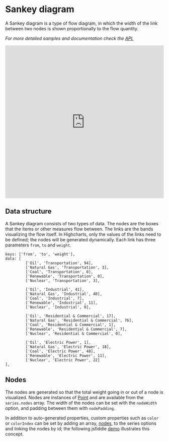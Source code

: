 Sankey diagram
===

A Sankey diagram is a type of flow diagram, in which the width of the link between two nodes is shown proportionally to the flow quantity.

_For more detailed samples and documentation check the [API.](https://api.highcharts.com/highcharts/plotOptions.sankey)_

<iframe style="width: 100%; height: 485px; border: none;" src=https://www.highcharts.com/samples/embed/highcharts/demo/sankey-diagram allow="fullscreen"></iframe>

Data structure
--------------

A Sankey diagram consists of two types of data. The nodes are the boxes that the items or other measures flow between. The links are the bands visualizing the flow itself. In Highcharts, only the values of the links need to be defined; the nodes will be generated dynamically. Each link has three parameters `from`, `to` and `weight`.

    
    keys: ['from', 'to', 'weight'],
    data: [
             ['Oil', 'Transportation', 94],
             ['Natural Gas', 'Transportation', 3],
             ['Coal', 'Transportation', 0],
             ['Renewable', 'Transportation', 0],
             ['Nuclear', 'Transportation', 3],
    
             ['Oil', 'Industrial', 41],
             ['Natural Gas', 'Industrial', 40],
             ['Coal', 'Industrial', 7],
             ['Renewable', 'Industrial', 11],
             ['Nuclear', 'Industrial', 0],
    
             ['Oil', 'Residential & Commercial', 17],
             ['Natural Gas', 'Residential & Commercial', 76],
             ['Coal', 'Residential & Commercial', 1],
             ['Renewable', 'Residential & Commercial', 7],
             ['Nuclear', 'Residential & Commercial', 0],
    
             ['Oil', 'Electric Power', 1],
             ['Natural Gas', 'Electric Power', 18],
             ['Coal', 'Electric Power', 48],
             ['Renewable', 'Electric Power', 11],
             ['Nuclear', 'Electric Power', 22]
    ],
    

Nodes
-----

The nodes are generated so that the total weight going in or out of a node is visualized. Nodes are instances of [Point](https://api.highcharts.com/class-reference/Highcharts.Point) and are available from the `series.nodes` array. The width of the nodes can be set with the `nodeWidth` option, and padding between them with `nodePadding`.

In addition to auto-generated properties, custom properties such as `color` or `colorIndex` can be set by adding an array, [nodes](https://api.highcharts.com/highcharts/series.sankey.nodes), to the series options and linking the nodes by id; the following jsfiddle [demo](https://jsfiddle.net/gh/get/library/pure/highcharts/highcharts/tree/master/samples/highcharts/plotoptions/sankey-inverted/) illustrates this concept.
